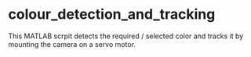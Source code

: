 # colour_detection_and_tracking
This MATLAB scrpit detects the required / selected color and tracks it by mounting the camera on a servo motor.
